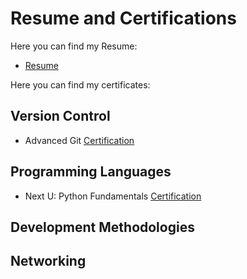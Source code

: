 # Resume and Certifications

Here you can find my Resume:
- [Resume](resume/Jose%20Daniel%20Rodríguez%20Sánchez_english_resume_2020.pdf)

Here you can find my certificates:

## Version Control
- Advanced Git [Certification](certificates/Advanced%20Git.pdf)

## Programming Languages
- Next U: Python Fundamentals [Certification](https://www.credential.net/0b63ffdb-c2f9-4caf-9f20-4e81c6b9b2cd#gs.geru4j)

## Development Methodologies

## Networking
